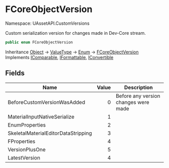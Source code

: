 # FCoreObjectVersion

Namespace: UAssetAPI.CustomVersions

Custom serialization version for changes made in Dev-Core stream.

```csharp
public enum FCoreObjectVersion
```

Inheritance [Object](https://docs.microsoft.com/en-us/dotnet/api/system.object) → [ValueType](https://docs.microsoft.com/en-us/dotnet/api/system.valuetype) → [Enum](https://docs.microsoft.com/en-us/dotnet/api/system.enum) → [FCoreObjectVersion](./uassetapi.customversions.fcoreobjectversion.md)<br>
Implements [IComparable](https://docs.microsoft.com/en-us/dotnet/api/system.icomparable), [IFormattable](https://docs.microsoft.com/en-us/dotnet/api/system.iformattable), [IConvertible](https://docs.microsoft.com/en-us/dotnet/api/system.iconvertible)

## Fields

| Name | Value | Description |
| --- | --: | --- |
| BeforeCustomVersionWasAdded | 0 | Before any version changes were made |
| MaterialInputNativeSerialize | 1 |  |
| EnumProperties | 2 |  |
| SkeletalMaterialEditorDataStripping | 3 |  |
| FProperties | 4 |  |
| VersionPlusOne | 5 |  |
| LatestVersion | 4 |  |
